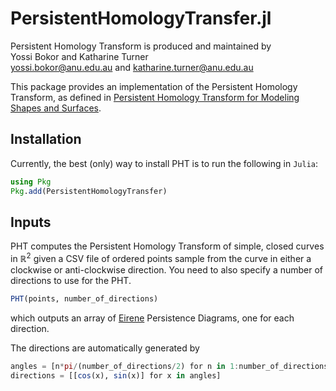 # PersistentHomologyTransfer.jl

Persistent Homology Transform is produced and maintained by \
Yossi Bokor and Katharine Turner \
<yossi.bokor@anu.edu.au> and <katharine.turner@anu.edu.au> 

This package provides an implementation of the Persistent Homology Transform, as defined in [Persistent Homology Transform for Modeling Shapes and Surfaces](https://arxiv.org/abs/1310.1030). 


## Installation
Currently, the best (only) way to install PHT is to run the following in `Julia`:
```julia
using Pkg
Pkg.add(PersistentHomologyTransfer)
```

## Inputs
PHT computes the Persistent Homology Transform of simple, closed curves in $\mathbb{R}^2$ given a CSV file of ordered points sample from the curve in either a clockwise or anti-clockwise direction. You need to also specify a number of directions to use for the PHT.

```julia
PHT(points, number_of_directions)
```

which outputs an array of [Eirene](https://github.com/Eetion/Eirene.jl) Persistence Diagrams, one for each direction. 

The directions are automatically generated by
```julia
angles = [n*pi/(number_of_directions/2) for n in 1:number_of_directions]
directions = [[cos(x), sin(x)] for x in angles]
```
